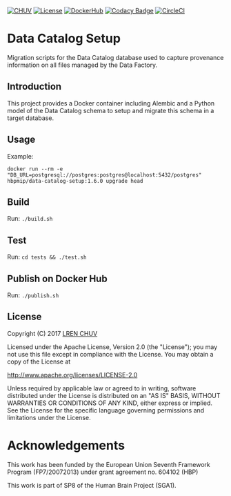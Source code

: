 [![CHUV](https://img.shields.io/badge/CHUV-LREN-AF4C64.svg)](https://www.unil.ch/lren/en/home.html) [![License](https://img.shields.io/badge/license-Apache--2.0-blue.svg)](https://github.com/LREN-CHUV/data-catalog-setup/blob/master/LICENSE) [![DockerHub](https://img.shields.io/badge/docker-hbpmip%2Fdata--catalog--setup-008bb8.svg)](https://hub.docker.com/r/hbpmip/data-catalog-setup/) [![Codacy Badge](https://api.codacy.com/project/badge/Grade/b999388f1d5f4f99a3eb692bb71ae556)](https://www.codacy.com/app/hbp-mip/data-catalog-setup?utm_source=github.com&amp;utm_medium=referral&amp;utm_content=LREN-CHUV/data-catalog-setup&amp;utm_campaign=Badge_Grade) [![CircleCI](https://circleci.com/gh/LREN-CHUV/data-catalog-setup.svg?style=svg)](https://circleci.com/gh/LREN-CHUV/data-catalog-setup)

# Data Catalog Setup

Migration scripts for the Data Catalog database used to capture provenance information on all files managed by the Data Factory.

## Introduction

This project provides a Docker container including Alembic and a Python model of the Data Catalog schema to setup and migrate this schema in a target database.

## Usage

Example:

`docker run --rm -e "DB_URL=postgresql://postgres:postgres@localhost:5432/postgres" hbpmip/data-catalog-setup:1.6.0 upgrade
head`

## Build

Run: `./build.sh`

## Test

Run: `cd tests && ./test.sh`

## Publish on Docker Hub

Run: `./publish.sh`

## License

Copyright (C) 2017 [LREN CHUV](https://www.unil.ch/lren/en/home.html)

Licensed under the Apache License, Version 2.0 (the "License");
you may not use this file except in compliance with the License.
You may obtain a copy of the License at

http://www.apache.org/licenses/LICENSE-2.0

Unless required by applicable law or agreed to in writing, software
distributed under the License is distributed on an "AS IS" BASIS,
WITHOUT WARRANTIES OR CONDITIONS OF ANY KIND, either express or implied.
See the License for the specific language governing permissions and
limitations under the License.

# Acknowledgements

This work has been funded by the European Union Seventh Framework Program (FP7/2007­2013) under grant agreement no. 604102 (HBP)

This work is part of SP8 of the Human Brain Project (SGA1).

